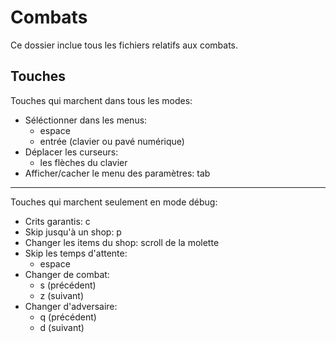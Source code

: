 # Combats
Ce dossier inclue tous les fichiers relatifs aux combats.  

## Touches
Touches qui marchent dans tous les modes:
- Séléctionner dans les menus:
	+ espace
	+ entrée (clavier ou pavé numérique)
- Déplacer les curseurs:
	+ les flèches du clavier
- Afficher/cacher le menu des paramètres: tab

___
Touches qui marchent seulement en mode débug:
- Crits garantis: c
- Skip jusqu'à un shop: p
- Changer les items du shop: scroll de la molette
- Skip les temps d'attente:
	+ espace
- Changer de combat:
	+ s (précédent)
	+ z (suivant)
- Changer d'adversaire:
	+ q (précédent)
	+ d (suivant)